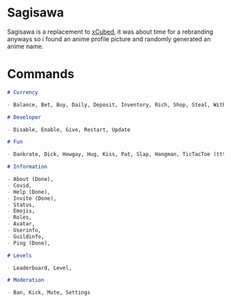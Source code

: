 # Sagisawa

Sagisawa is a replacement to [xCubed](https://github.com/LandenStephenss/xCubed), it was about time for a rebranding anyways so i found an anime profile picture and randomly generated an anime name.

# Commands

```markdown
# Currency

- Balance, Bet, Buy, Daily, Deposit, Inventory, Rich, Shop, Steal, Withdraw

# Developer

- Disable, Enable, Give, Restart, Update

# Fun

- Dankrate, Dick, Howgay, Hug, Kiss, Pat, Slap, Hangman, TicTacToe (ttt), Beautiful, Blur, Brazzers, Gay, Greyscale, Invert, Pixelate, Pokemon, Pornhub, Prison, Ross, Treasure, Triggered, Battlestation, Meme, Clap, Owoify, Ship

# Information

- About (Done),
- Covid,
- Help (Done),
- Invite (Done),
- Status,
- Emojis,
- Roles,
- Avatar,
- Userinfo,
- Guildinfo,
- Ping (Done),

# Levels

- Leaderboard, Level,

# Moderation

- Ban, Kick, Mute, Settings
```
